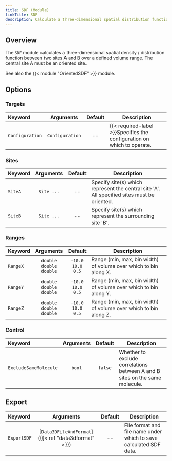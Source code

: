 ```yaml
---
title: SDF (Module)
linkTitle: SDF
description: Calculate a three-dimensional spatial distribution function
---
```


## Overview

The `SDF` module calculates a three-dimensional spatial density / distribution function between two sites A and B over a defined volume range. The central site A must be an oriented site.

See also the {{< module "OrientedSDF" >}} module.

## Options

### Targets

|Keyword|Arguments|Default|Description|
|:------|:--:|:-----:|-----------|
|`Configuration`|`Configuration`|--|{{< required-label >}}Specifies the configuration on which to operate.|

### Sites

|Keyword|Arguments|Default|Description|
|:------|:--:|:-----:|-----------|
|`SiteA`|`Site ...`|--|Specify site(s) which represent the central site 'A'. All specified sites must be oriented.|
|`SiteB`|`Site ...`|--|Specify site(s) which represent the surrounding site 'B'.|

### Ranges

|Keyword|Arguments|Default|Description|
|:------|:--:|:-----:|-----------|
|`RangeX`|`double`<br/>`double`<br/>`double`|`-10.0`<br/>`10.0`<br/>`0.5`|Range (min, max, bin width) of volume over which to bin along X.|
|`RangeY`|`double`<br/>`double`<br/>`double`|`-10.0`<br/>`10.0`<br/>`0.5`|Range (min, max, bin width) of volume over which to bin along Y.|
|`RangeZ`|`double`<br/>`double`<br/>`double`|`-10.0`<br/>`10.0`<br/>`0.5`|Range (min, max, bin width) of volume over which to bin along Z.|

### Control

|Keyword|Arguments|Default|Description|
|:------|:--:|:-----:|-----------|
|`ExcludeSameMolecule`|`bool`|`false`|Whether to exclude correlations between A and B sites on the same molecule.|

## Export

|Keyword|Arguments|Default|Description|
|:------|:--:|:-----:|-----------|
|`ExportSDF`|[`Data3DFileAndFormat`]({{< ref "data3dformat" >}})|--|File format and file name under which to save calculated SDF data.|
